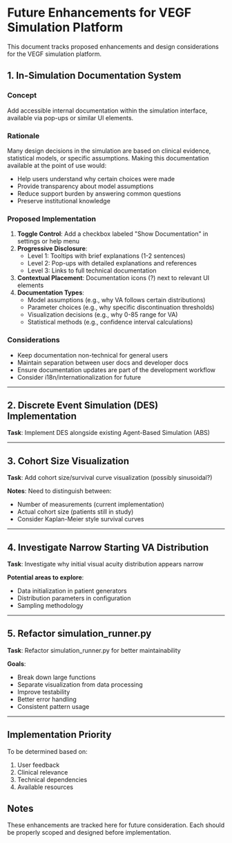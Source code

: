 # Future Enhancements for VEGF Simulation Platform

This document tracks proposed enhancements and design considerations for the VEGF simulation platform.

## 1. In-Simulation Documentation System

### Concept
Add accessible internal documentation within the simulation interface, available via pop-ups or similar UI elements.

### Rationale
Many design decisions in the simulation are based on clinical evidence, statistical models, or specific assumptions. Making this documentation available at the point of use would:
- Help users understand why certain choices were made
- Provide transparency about model assumptions
- Reduce support burden by answering common questions
- Preserve institutional knowledge

### Proposed Implementation
1. **Toggle Control**: Add a checkbox labeled "Show Documentation" in settings or help menu
2. **Progressive Disclosure**:
   - Level 1: Tooltips with brief explanations (1-2 sentences)
   - Level 2: Pop-ups with detailed explanations and references
   - Level 3: Links to full technical documentation
3. **Contextual Placement**: Documentation icons (?) next to relevant UI elements
4. **Documentation Types**:
   - Model assumptions (e.g., why VA follows certain distributions)
   - Parameter choices (e.g., why specific discontinuation thresholds)
   - Visualization decisions (e.g., why 0-85 range for VA)
   - Statistical methods (e.g., confidence interval calculations)

### Considerations
- Keep documentation non-technical for general users
- Maintain separation between user docs and developer docs
- Ensure documentation updates are part of the development workflow
- Consider i18n/internationalization for future

---

## 2. Discrete Event Simulation (DES) Implementation

**Task**: Implement DES alongside existing Agent-Based Simulation (ABS)

---

## 3. Cohort Size Visualization

**Task**: Add cohort size/survival curve visualization (possibly sinusoidal?)

**Notes**: Need to distinguish between:
- Number of measurements (current implementation)
- Actual cohort size (patients still in study)
- Consider Kaplan-Meier style survival curves

---

## 4. Investigate Narrow Starting VA Distribution

**Task**: Investigate why initial visual acuity distribution appears narrow

**Potential areas to explore**:
- Data initialization in patient generators
- Distribution parameters in configuration
- Sampling methodology

---

## 5. Refactor simulation_runner.py

**Task**: Refactor simulation_runner.py for better maintainability

**Goals**:
- Break down large functions
- Separate visualization from data processing
- Improve testability
- Better error handling
- Consistent pattern usage

---

## Implementation Priority

To be determined based on:
1. User feedback
2. Clinical relevance
3. Technical dependencies
4. Available resources

## Notes

These enhancements are tracked here for future consideration. Each should be properly scoped and designed before implementation.